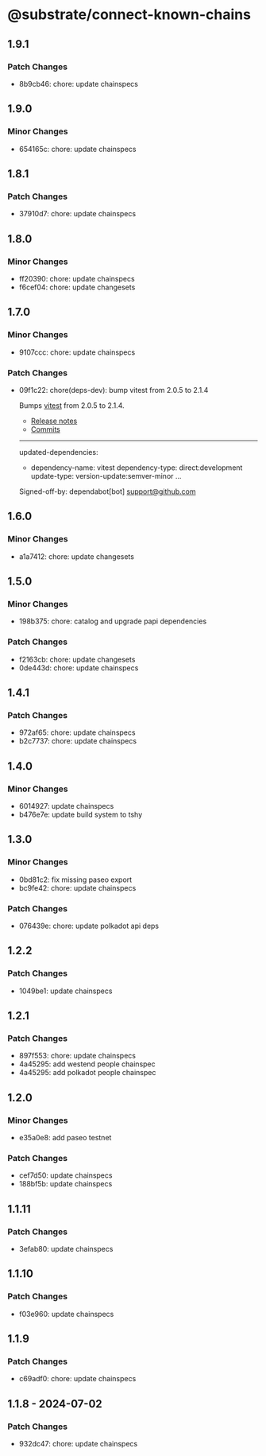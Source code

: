 # @substrate/connect-known-chains

## 1.9.1

### Patch Changes

- 8b9cb46: chore: update chainspecs

## 1.9.0

### Minor Changes

- 654165c: chore: update chainspecs

## 1.8.1

### Patch Changes

- 37910d7: chore: update chainspecs

## 1.8.0

### Minor Changes

- ff20390: chore: update chainspecs
- f6cef04: chore: update changesets

## 1.7.0

### Minor Changes

- 9107ccc: chore: update chainspecs

### Patch Changes

- 09f1c22: chore(deps-dev): bump vitest from 2.0.5 to 2.1.4

  Bumps [vitest](https://github.com/vitest-dev/vitest/tree/HEAD/packages/vitest) from 2.0.5 to 2.1.4.

  - [Release notes](https://github.com/vitest-dev/vitest/releases)
  - [Commits](https://github.com/vitest-dev/vitest/commits/v2.1.4/packages/vitest)

  ***

  updated-dependencies:

  - dependency-name: vitest
    dependency-type: direct:development
    update-type: version-update:semver-minor
    ...

  Signed-off-by: dependabot[bot] <support@github.com>

## 1.6.0

### Minor Changes

- a1a7412: chore: update changesets

## 1.5.0

### Minor Changes

- 198b375: chore: catalog and upgrade papi dependencies

### Patch Changes

- f2163cb: chore: update changesets
- 0de443d: chore: update chainspecs

## 1.4.1

### Patch Changes

- 972af65: chore: update chainspecs
- b2c7737: chore: update chainspecs

## 1.4.0

### Minor Changes

- 6014927: update chainspecs
- b476e7e: update build system to tshy

## 1.3.0

### Minor Changes

- 0bd81c2: fix missing paseo export
- bc9fe42: chore: update chainspecs

### Patch Changes

- 076439e: chore: update polkadot api deps

## 1.2.2

### Patch Changes

- 1049be1: update chainspecs

## 1.2.1

### Patch Changes

- 897f553: chore: update chainspecs
- 4a45295: add westend people chainspec
- 4a45295: add polkadot people chainspec

## 1.2.0

### Minor Changes

- e35a0e8: add paseo testnet

### Patch Changes

- cef7d50: update chainspecs
- 188bf5b: update chainspecs

## 1.1.11

### Patch Changes

- 3efab80: update chainspecs

## 1.1.10

### Patch Changes

- f03e960: update chainspecs

## 1.1.9

### Patch Changes

- c69adf0: chore: update chainspecs

## 1.1.8 - 2024-07-02

### Patch Changes

- 932dc47: chore: update chainspecs
